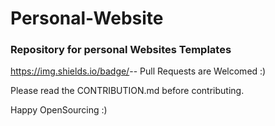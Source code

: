 # Personal-Website
### Repository for personal Websites Templates
https://img.shields.io/badge/<LABEL>-<help wanted>-<brightgreen>
Pull Requests are Welcomed :)

Please read the CONTRIBUTION.md before contributing.

Happy OpenSourcing :)
